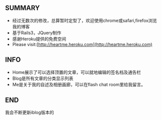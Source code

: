 SUMMARY
-------

* 经过无数次的修改，总算暂时定型了，欢迎使用chrome或safari,firefox浏览我的博客
* 基于Rails3，JQuery制作
* 感谢Heroku提供的免费空间
* Please visit:[http://heartme.heroku.com](http://heartme.heroku.com)

INFO
----

* Home展示了可以选择顶置的文章，可以就地编辑的签名档及通告栏
* Blog是所有文章的分类显示列表
* Me是关于我的自述及相册画廊，可以在flash chat room里给我留言。

END
---

我会不断更新iblog版本的